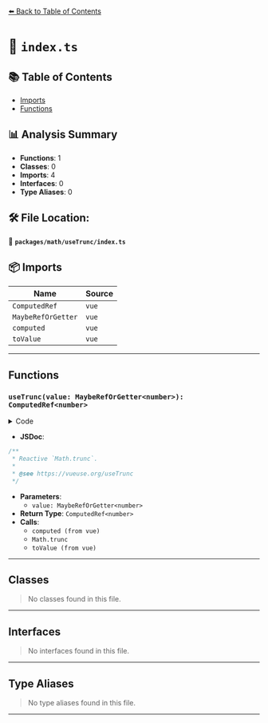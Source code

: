 [⬅️ Back to Table of Contents](../../../index.md)

# 📄 `index.ts`

## 📚 Table of Contents

- [Imports](#imports)
- [Functions](#functions)

## 📊 Analysis Summary

- **Functions**: 1
- **Classes**: 0
- **Imports**: 4
- **Interfaces**: 0
- **Type Aliases**: 0

## 🛠️ File Location:
📂 **`packages/math/useTrunc/index.ts`**

## 📦 Imports

| Name | Source |
|------|--------|
| `ComputedRef` | `vue` |
| `MaybeRefOrGetter` | `vue` |
| `computed` | `vue` |
| `toValue` | `vue` |


---

## Functions

### `useTrunc(value: MaybeRefOrGetter<number>): ComputedRef<number>`

<details><summary>Code</summary>

```ts
export function useTrunc(value: MaybeRefOrGetter<number>): ComputedRef<number> {
  return computed<number>(() => Math.trunc(toValue(value)))
}
```
</details>

- **JSDoc**:
```ts
/**
 * Reactive `Math.trunc`.
 *
 * @see https://vueuse.org/useTrunc
 */
```

- **Parameters**:
  - `value: MaybeRefOrGetter<number>`
- **Return Type**: `ComputedRef<number>`
- **Calls**:
  - `computed (from vue)`
  - `Math.trunc`
  - `toValue (from vue)`

---

## Classes

> No classes found in this file.


---

## Interfaces

> No interfaces found in this file.


---

## Type Aliases

> No type aliases found in this file.


---